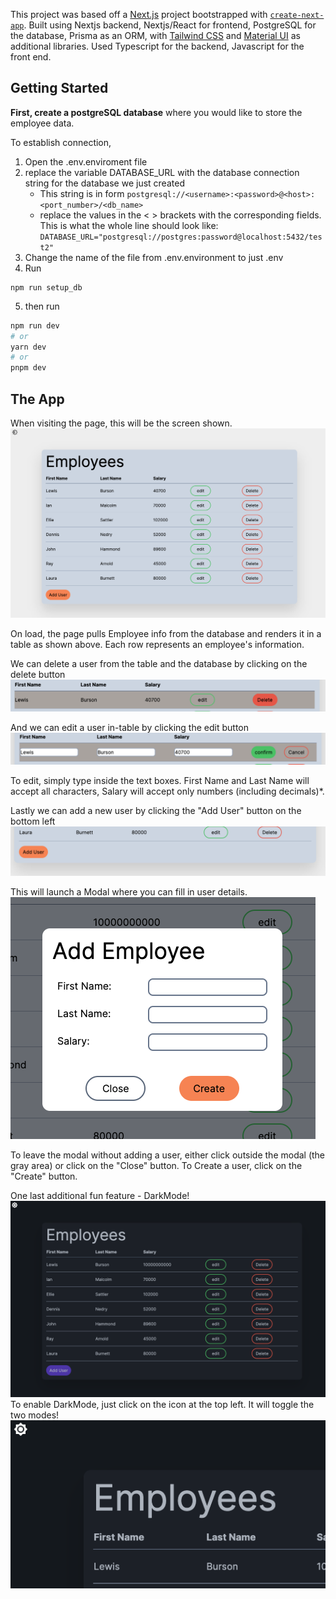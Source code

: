 This project was based off a [Next.js](https://nextjs.org/) project bootstrapped with [`create-next-app`](https://github.com/vercel/next.js/tree/canary/packages/create-next-app).
Built using Nextjs backend, Nextjs/React for frontend, PostgreSQL for the database, Prisma as an ORM, with [Tailwind CSS](https://tailwindcss.com/) and [Material UI](https://mui.com/) as additional libraries. Used Typescript for the backend, Javascript for the front end.

## Getting Started

**First, create a postgreSQL database** where you would like to store the employee data.

To establish connection,

1. Open the .env.enviroment file
2. replace the variable DATABASE_URL with the database connection string for the database we just created
   - This string is in form `postgresql://<username>:<password>@<host>:<port_number>/<db_name>`
   - replace the values in the < > brackets with the corresponding fields. This is what the whole line should look like:
     `DATABASE_URL="postgresql://postgres:password@localhost:5432/test2"`
3. Change the name of the file from .env.environment to just .env
4. Run

```
npm run setup_db
```

5. then run

```bash
npm run dev
# or
yarn dev
# or
pnpm dev
```

## The App

When visiting the page, this will be the screen shown.
![Alt text](readme_assets/image-1.png?raw=true)

On load, the page pulls Employee info from the database and renders it in a table as shown above. Each row represents an employee's information.

We can delete a user from the table and the database by clicking on the delete button
![Alt text](readme_assets/image-2.png)

And we can edit a user in-table by clicking the edit button
![Alt text](readme_assets/image-3.png)

To edit, simply type inside the text boxes. First Name and Last Name will accept all characters, Salary will accept only numbers (including decimals)\*.

Lastly we can add a new user by clicking the "Add User" button on the bottom left
![Alt text](readme_assets/image-4.png)

This will launch a Modal where you can fill in user details.
![Alt text](readme_assets/image-5.png)

To leave the modal without adding a user, either click outside the modal (the gray area) or click on the "Close" button. To Create a user, click on the "Create" button.

One last additional fun feature - DarkMode!
![Alt text](readme_assets/image-6.png)
To enable DarkMode, just click on the icon at the top left. It will toggle the two modes!
![Alt text](image-1.png)
